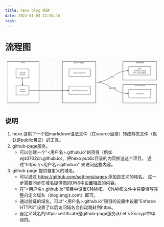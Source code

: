 ```yaml
---
title: hexo blog 搭建
date: 2023-01-04 12:55:46
tags:
---
```


# 流程图
![hexo-init](../images/hexo-init.png)

## 说明
1. hexo 提供了一个把markdown语法文件（在source目录）转成静态文件（默认是public目录）的工具。
2. github-page服务。
   * 可以创建一个"<用户名>.github.io"的项目（例如wjs0702cn.github.io），把hexo public目录的内容推送这个项目。 通过"https://<用户名>.github.io" 来访问这些内容。
3. github-page 提供自定义的域名。 
   * 可以通过 https://github.com/settings/pages 添加自定义的域名。 这一步需要同步在域名提供商的DNS中设置相应的内容。
   * 在"<用户名>.github.io"项目中设置CNAME。 CNAME文件中只要填写完整自定义域名（blog.angjs.com）即可。 
   * 通过验证的域名，可以"<用户名>.github.io"项目的设置中设置"Enforce HTTPS",设置了以后访问域名会自动跳转到https。 
   * 自定义域名的https-certificate是github-page服务从Let's Encrypt中申请的。

